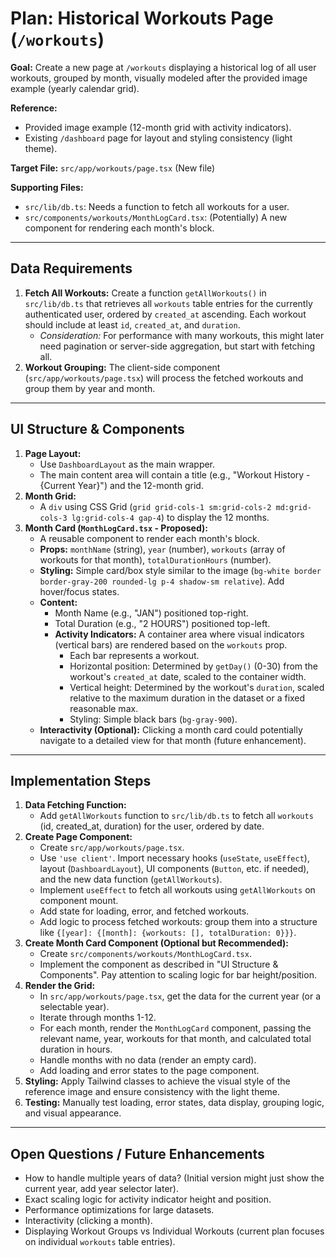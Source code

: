 # Plan: Historical Workouts Page (`/workouts`)

**Goal:** Create a new page at `/workouts` displaying a historical log of all user workouts, grouped by month, visually modeled after the provided image example (yearly calendar grid).

**Reference:**

- Provided image example (12-month grid with activity indicators).
- Existing `/dashboard` page for layout and styling consistency (light theme).

**Target File:** `src/app/workouts/page.tsx` (New file)

**Supporting Files:**

- `src/lib/db.ts`: Needs a function to fetch all workouts for a user.
- `src/components/workouts/MonthLogCard.tsx`: (Potentially) A new component for rendering each month's block.

---

## Data Requirements

1.  **Fetch All Workouts:** Create a function `getAllWorkouts()` in `src/lib/db.ts` that retrieves all `workouts` table entries for the currently authenticated user, ordered by `created_at` ascending. Each workout should include at least `id`, `created_at`, and `duration`.
    - _Consideration:_ For performance with many workouts, this might later need pagination or server-side aggregation, but start with fetching all.
2.  **Workout Grouping:** The client-side component (`src/app/workouts/page.tsx`) will process the fetched workouts and group them by year and month.

---

## UI Structure & Components

1.  **Page Layout:**
    - Use `DashboardLayout` as the main wrapper.
    - The main content area will contain a title (e.g., "Workout History - {Current Year}") and the 12-month grid.
2.  **Month Grid:**
    - A `div` using CSS Grid (`grid grid-cols-1 sm:grid-cols-2 md:grid-cols-3 lg:grid-cols-4 gap-4`) to display the 12 months.
3.  **Month Card (`MonthLogCard.tsx` - Proposed):**
    - A reusable component to render each month's block.
    - **Props:** `monthName` (string), `year` (number), `workouts` (array of workouts for that month), `totalDurationHours` (number).
    - **Styling:** Simple card/box style similar to the image (`bg-white border border-gray-200 rounded-lg p-4 shadow-sm relative`). Add hover/focus states.
    - **Content:**
      - Month Name (e.g., "JAN") positioned top-right.
      - Total Duration (e.g., "2 HOURS") positioned top-left.
      - **Activity Indicators:** A container area where visual indicators (vertical bars) are rendered based on the `workouts` prop.
        - Each bar represents a workout.
        - Horizontal position: Determined by `getDay()` (0-30) from the workout's `created_at` date, scaled to the container width.
        - Vertical height: Determined by the workout's `duration`, scaled relative to the maximum duration in the dataset or a fixed reasonable max.
        - Styling: Simple black bars (`bg-gray-900`).
    - **Interactivity (Optional):** Clicking a month card could potentially navigate to a detailed view for that month (future enhancement).

---

## Implementation Steps

1.  **Data Fetching Function:**
    - Add `getAllWorkouts` function to `src/lib/db.ts` to fetch all `workouts` (id, created_at, duration) for the user, ordered by date.
2.  **Create Page Component:**
    - Create `src/app/workouts/page.tsx`.
    - Use `'use client'`. Import necessary hooks (`useState`, `useEffect`), layout (`DashboardLayout`), UI components (`Button`, etc. if needed), and the new data function (`getAllWorkouts`).
    - Implement `useEffect` to fetch all workouts using `getAllWorkouts` on component mount.
    - Add state for loading, error, and fetched workouts.
    - Add logic to process fetched workouts: group them into a structure like `{[year]: {[month]: {workouts: [], totalDuration: 0}}}`.
3.  **Create Month Card Component (Optional but Recommended):**
    - Create `src/components/workouts/MonthLogCard.tsx`.
    - Implement the component as described in "UI Structure & Components". Pay attention to scaling logic for bar height/position.
4.  **Render the Grid:**
    - In `src/app/workouts/page.tsx`, get the data for the current year (or a selectable year).
    - Iterate through months 1-12.
    - For each month, render the `MonthLogCard` component, passing the relevant name, year, workouts for that month, and calculated total duration in hours.
    - Handle months with no data (render an empty card).
    - Add loading and error states to the page component.
5.  **Styling:** Apply Tailwind classes to achieve the visual style of the reference image and ensure consistency with the light theme.
6.  **Testing:** Manually test loading, error states, data display, grouping logic, and visual appearance.

---

## Open Questions / Future Enhancements

- How to handle multiple years of data? (Initial version might just show the current year, add year selector later).
- Exact scaling logic for activity indicator height and position.
- Performance optimizations for large datasets.
- Interactivity (clicking a month).
- Displaying Workout Groups vs Individual Workouts (current plan focuses on individual `workouts` table entries).
